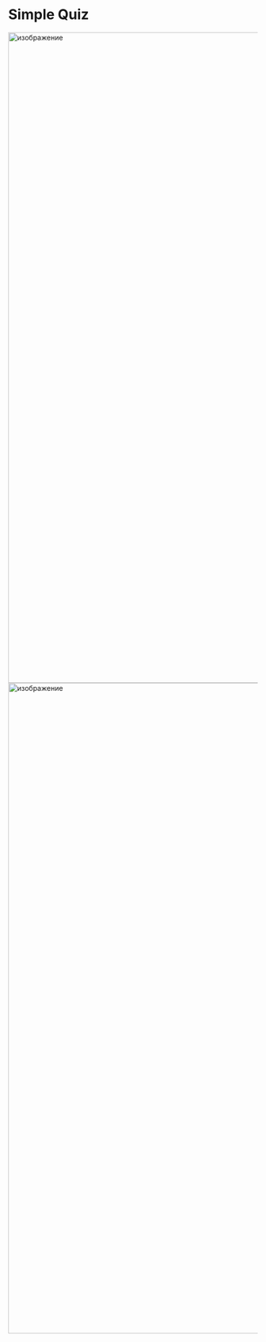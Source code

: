 # Simple Quiz

<img width="2560" height="1314" alt="изображение" src="https://github.com/user-attachments/assets/e6556e8b-c2eb-4804-a5c9-6198cc43e0d7" />
<img width="2560" height="1314" alt="изображение" src="https://github.com/user-attachments/assets/896e0a92-4529-4cef-8113-435ac3030601" />
